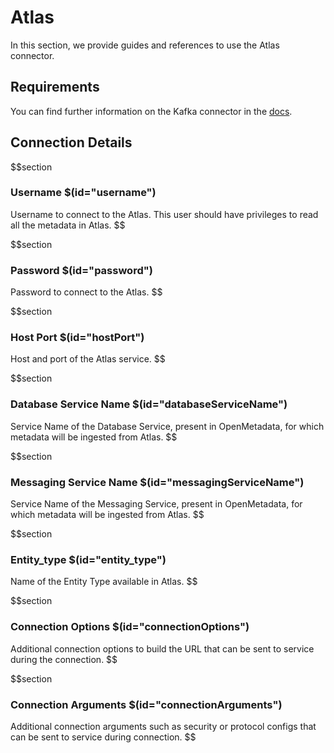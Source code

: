 # Atlas

In this section, we provide guides and references to use the Atlas connector.

## Requirements
You can find further information on the Kafka connector in the [docs](https://docs.open-metadata.org/connectors/metadata/atlas).

## Connection Details

$$section
### Username $(id="username")

Username to connect to the Atlas. This user should have privileges to read all the metadata in Atlas.
$$

$$section
### Password $(id="password")

Password to connect to the Atlas.
$$

$$section
### Host Port $(id="hostPort")

Host and port of the Atlas service.
$$

$$section
### Database Service Name $(id="databaseServiceName")

Service Name of the Database Service, present in OpenMetadata, for which metadata will be ingested from Atlas.
$$

$$section
### Messaging Service Name $(id="messagingServiceName")

Service Name of the Messaging Service, present in OpenMetadata, for which metadata will be ingested from Atlas.
$$

$$section
### Entity_type $(id="entity_type")

Name of the Entity Type available in Atlas.
$$

$$section
### Connection Options $(id="connectionOptions")

Additional connection options to build the URL that can be sent to service during the connection.
$$

$$section
### Connection Arguments $(id="connectionArguments")

Additional connection arguments such as security or protocol configs that can be sent to service during connection.
$$
